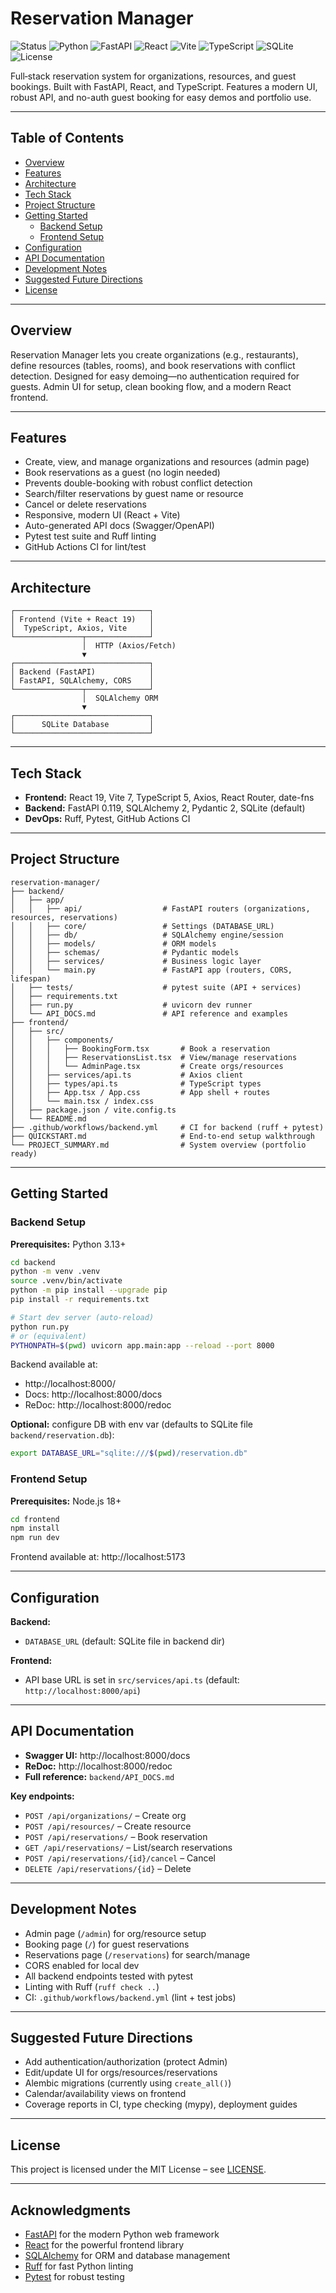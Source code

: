 # Reservation Manager

![Status](https://img.shields.io/badge/Status-Active-brightgreen)
![Python](https://img.shields.io/badge/Python-3.13-blue?logo=python&logoColor=white)
![FastAPI](https://img.shields.io/badge/FastAPI-0.119-009688?logo=fastapi&logoColor=white)
![React](https://img.shields.io/badge/React-19-61DAFB?logo=react&logoColor=06192E)
![Vite](https://img.shields.io/badge/Vite-7-646CFF?logo=vite&logoColor=white)
![TypeScript](https://img.shields.io/badge/TypeScript-5-3178C6?logo=typescript&logoColor=white)
![SQLite](https://img.shields.io/badge/SQLite-3-003B57?logo=sqlite&logoColor=white)
![License](https://img.shields.io/badge/License-MIT-yellow)

Full‑stack reservation system for organizations, resources, and guest bookings. Built with FastAPI, React, and TypeScript. Features a modern UI, robust API, and no-auth guest booking for easy demos and portfolio use.

---

## Table of Contents

- [Overview](#overview)
- [Features](#features)
- [Architecture](#architecture)
- [Tech Stack](#tech-stack)
- [Project Structure](#project-structure)
- [Getting Started](#getting-started)
	- [Backend Setup](#backend-setup)
	- [Frontend Setup](#frontend-setup)
- [Configuration](#configuration)
- [API Documentation](#api-documentation)
- [Development Notes](#development-notes)
- [Suggested Future Directions](#suggested-future-directions)
- [License](#license)

---

## Overview

Reservation Manager lets you create organizations (e.g., restaurants), define resources (tables, rooms), and book reservations with conflict detection. Designed for easy demoing—no authentication required for guests. Admin UI for setup, clean booking flow, and a modern React frontend.

---

## Features

- Create, view, and manage organizations and resources (admin page)
- Book reservations as a guest (no login needed)
- Prevents double-booking with robust conflict detection
- Search/filter reservations by guest name or resource
- Cancel or delete reservations
- Responsive, modern UI (React + Vite)
- Auto-generated API docs (Swagger/OpenAPI)
- Pytest test suite and Ruff linting
- GitHub Actions CI for lint/test

---

## Architecture

```
┌──────────────────────────────┐
│ Frontend (Vite + React 19)   │
│  TypeScript, Axios, Vite     │
└───────────────┬──────────────┘
				│  HTTP (Axios/Fetch)
				▼
┌──────────────────────────────┐
│ Backend (FastAPI)            │
│ FastAPI, SQLAlchemy, CORS    │
└───────────────┬──────────────┘
				│  SQLAlchemy ORM
				▼
┌──────────────────────────────┐
│      SQLite Database         │
└──────────────────────────────┘
```

---

## Tech Stack

- **Frontend:** React 19, Vite 7, TypeScript 5, Axios, React Router, date-fns
- **Backend:** FastAPI 0.119, SQLAlchemy 2, Pydantic 2, SQLite (default)
- **DevOps:** Ruff, Pytest, GitHub Actions CI

---

## Project Structure

```
reservation-manager/
├── backend/
│   ├── app/
│   │   ├── api/                  # FastAPI routers (organizations, resources, reservations)
│   │   ├── core/                 # Settings (DATABASE_URL)
│   │   ├── db/                   # SQLAlchemy engine/session
│   │   ├── models/               # ORM models
│   │   ├── schemas/              # Pydantic models
│   │   ├── services/             # Business logic layer
│   │   └── main.py               # FastAPI app (routers, CORS, lifespan)
│   ├── tests/                    # pytest suite (API + services)
│   ├── requirements.txt
│   ├── run.py                    # uvicorn dev runner
│   └── API_DOCS.md               # API reference and examples
├── frontend/
│   ├── src/
│   │   ├── components/
│   │   │   ├── BookingForm.tsx       # Book a reservation
│   │   │   ├── ReservationsList.tsx  # View/manage reservations
│   │   │   └── AdminPage.tsx         # Create orgs/resources
│   │   ├── services/api.ts           # Axios client
│   │   ├── types/api.ts              # TypeScript types
│   │   ├── App.tsx / App.css         # App shell + routes
│   │   └── main.tsx / index.css
│   ├── package.json / vite.config.ts
│   └── README.md
├── .github/workflows/backend.yml     # CI for backend (ruff + pytest)
├── QUICKSTART.md                     # End‑to‑end setup walkthrough
└── PROJECT_SUMMARY.md                # System overview (portfolio ready)
```

---

## Getting Started

### Backend Setup

**Prerequisites:** Python 3.13+

```bash
cd backend
python -m venv .venv
source .venv/bin/activate
python -m pip install --upgrade pip
pip install -r requirements.txt

# Start dev server (auto-reload)
python run.py
# or (equivalent)
PYTHONPATH=$(pwd) uvicorn app.main:app --reload --port 8000
```

Backend available at:
- http://localhost:8000/
- Docs: http://localhost:8000/docs
- ReDoc: http://localhost:8000/redoc

**Optional:** configure DB with env var (defaults to SQLite file `backend/reservation.db`):

```bash
export DATABASE_URL="sqlite:///$(pwd)/reservation.db"
```

### Frontend Setup

**Prerequisites:** Node.js 18+

```bash
cd frontend
npm install
npm run dev
```

Frontend available at: http://localhost:5173

---

## Configuration

**Backend:**
- `DATABASE_URL` (default: SQLite file in backend dir)

**Frontend:**
- API base URL is set in `src/services/api.ts` (default: `http://localhost:8000/api`)

---

## API Documentation

- **Swagger UI:** http://localhost:8000/docs
- **ReDoc:** http://localhost:8000/redoc
- **Full reference:** `backend/API_DOCS.md`

**Key endpoints:**
- `POST /api/organizations/` – Create org
- `POST /api/resources/` – Create resource
- `POST /api/reservations/` – Book reservation
- `GET /api/reservations/` – List/search reservations
- `POST /api/reservations/{id}/cancel` – Cancel
- `DELETE /api/reservations/{id}` – Delete

---

## Development Notes

- Admin page (`/admin`) for org/resource setup
- Booking page (`/`) for guest reservations
- Reservations page (`/reservations`) for search/manage
- CORS enabled for local dev
- All backend endpoints tested with pytest
- Linting with Ruff (`ruff check ..`)
- CI: `.github/workflows/backend.yml` (lint + test jobs)

---

## Suggested Future Directions

- Add authentication/authorization (protect Admin)
- Edit/update UI for orgs/resources/reservations
- Alembic migrations (currently using `create_all()`)
- Calendar/availability views on frontend
- Coverage reports in CI, type checking (mypy), deployment guides

---

## License

This project is licensed under the MIT License – see [LICENSE](LICENSE).

---

## Acknowledgments

- [FastAPI](https://fastapi.tiangolo.com/) for the modern Python web framework
- [React](https://react.dev/) for the powerful frontend library
- [SQLAlchemy](https://www.sqlalchemy.org/) for ORM and database management
- [Ruff](https://docs.astral.sh/ruff/) for fast Python linting
- [Pytest](https://docs.pytest.org/) for robust testing